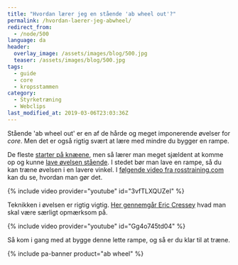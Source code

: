 ```yaml
---
title: "Hvordan lærer jeg en stående 'ab wheel out'?"
permalink: /hvordan-laerer-jeg-abwheel/
redirect_from:
  - /node/500
language: da
header:
  overlay_image: /assets/images/blog/500.jpg
  teaser: /assets/images/blog/500.jpg
tags:
  - guide
  - core
  - kropsstammen
category:
  - Styrketræning
  - Webclips
last_modified_at: 2019-03-06T23:03:36Z
---
```


Stående 'ab wheel out' er en af de hårde og meget imponerende øvelser for _core_. Men det er også rigtig svært at lære med mindre du bygger en rampe.

De fleste [starter på knæene](/oevelse/maveoevelse-hjul-rollout), men så lærer man meget sjældent at komme op og kunne [lave øvelsen stående](/node/499). I stedet bør man lave en rampe, så du kan træne øvelsen i en lavere vinkel. I [følgende video fra rosstraining.com](http://rosstraining.com/blog/2011/03/03/standing-ab-wheel-rollout-tutorial/) kan du se, hvordan man gør det.

{% include video provider="youtube" id="3vfTLXQUZeI" %}

Teknikken i øvelsen er rigtig vigtig. [Her gennemgår Eric Cressey](http://www.ericcressey.com/rollouts-friend-or-foe) hvad man skal være særligt opmærksom på.

{% include video provider="youtube" id="Gg4o745td04" %}

Så kom i gang med at bygge denne lette rampe, og så er du klar til at træne.

{% include pa-banner product="ab wheel" %}
